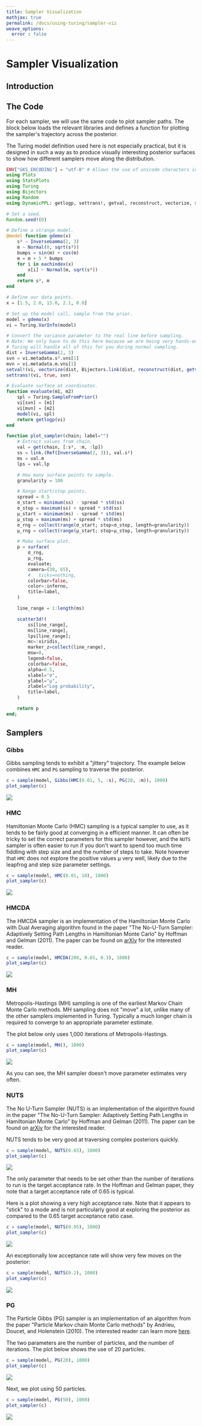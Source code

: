 ```yaml
---
title: Sampler Visualization
mathjax: true
permalink: /docs/using-turing/sampler-viz
weave_options:
  error : false
---
```


# Sampler Visualization

## Introduction

## The Code

For each sampler, we will use the same code to plot sampler paths. The block below loads the relevant libraries and defines a function for plotting the sampler's trajectory across the posterior.

The Turing model definition used here is not especially practical, but it is designed in such a way as to produce visually interesting posterior surfaces to show how different samplers move along the distribution.

```julia
ENV["GKS_ENCODING"] = "utf-8" # Allows the use of unicode characters in Plots.jl
using Plots
using StatsPlots
using Turing
using Bijectors
using Random
using DynamicPPL: getlogp, settrans!, getval, reconstruct, vectorize, setval!

# Set a seed.
Random.seed!(0)

# Define a strange model.
@model function gdemo(x)
    s² ~ InverseGamma(2, 3)
    m ~ Normal(0, sqrt(s²))
    bumps = sin(m) + cos(m)
    m = m + 5 * bumps
    for i in eachindex(x)
        x[i] ~ Normal(m, sqrt(s²))
    end
    return s², m
end

# Define our data points.
x = [1.5, 2.0, 13.0, 2.1, 0.0]

# Set up the model call, sample from the prior.
model = gdemo(x)
vi = Turing.VarInfo(model)

# Convert the variance parameter to the real line before sampling.
# Note: We only have to do this here because we are being very hands-on.
# Turing will handle all of this for you during normal sampling.
dist = InverseGamma(2, 3)
svn = vi.metadata.s².vns[1]
mvn = vi.metadata.m.vns[1]
setval!(vi, vectorize(dist, Bijectors.link(dist, reconstruct(dist, getval(vi, svn)))), svn)
settrans!(vi, true, svn)

# Evaluate surface at coordinates.
function evaluate(m1, m2)
    spl = Turing.SampleFromPrior()
    vi[svn] = [m1]
    vi[mvn] = [m2]
    model(vi, spl)
    return getlogp(vi)
end

function plot_sampler(chain; label="")
    # Extract values from chain.
    val = get(chain, [:s², :m, :lp])
    ss = link.(Ref(InverseGamma(2, 3)), val.s²)
    ms = val.m
    lps = val.lp

    # How many surface points to sample.
    granularity = 100

    # Range start/stop points.
    spread = 0.5
    σ_start = minimum(ss) - spread * std(ss)
    σ_stop = maximum(ss) + spread * std(ss)
    μ_start = minimum(ms) - spread * std(ms)
    μ_stop = maximum(ms) + spread * std(ms)
    σ_rng = collect(range(σ_start; stop=σ_stop, length=granularity))
    μ_rng = collect(range(μ_start; stop=μ_stop, length=granularity))

    # Make surface plot.
    p = surface(
        σ_rng,
        μ_rng,
        evaluate;
        camera=(30, 65),
        #   ticks=nothing,
        colorbar=false,
        color=:inferno,
        title=label,
    )

    line_range = 1:length(ms)

    scatter3d!(
        ss[line_range],
        ms[line_range],
        lps[line_range];
        mc=:viridis,
        marker_z=collect(line_range),
        msw=0,
        legend=false,
        colorbar=false,
        alpha=0.5,
        xlabel="σ",
        ylabel="μ",
        zlabel="Log probability",
        title=label,
    )

    return p
end;
```

## Samplers

### Gibbs

Gibbs sampling tends to exhibit a "jittery" trajectory. The example below combines `HMC` and `PG` sampling to traverse the posterior.

```julia
c = sample(model, Gibbs(HMC(0.01, 5, :s), PG(20, :m)), 1000)
plot_sampler(c)
```

![](sampler-figs/samplers-1.svg)

### HMC

Hamiltonian Monte Carlo (HMC) sampling is a typical sampler to use, as it tends to be fairly good at converging in a efficient manner. It can often be tricky to set the correct parameters for this sampler however, and the `NUTS` sampler is often easier to run if you don't want to spend too much time fiddling with step size and and the number of steps to take. Note however that `HMC` does not explore the positive values μ very well, likely due to the leapfrog and step size parameter settings.

```julia
c = sample(model, HMC(0.01, 10), 1000)
plot_sampler(c)
```

![](sampler-figs/samplers-2.svg)

### HMCDA

The HMCDA sampler is an implementation of the Hamiltonian Monte Carlo with Dual Averaging algorithm found in the paper "The No-U-Turn Sampler: Adaptively Setting Path Lengths in Hamiltonian Monte Carlo" by Hoffman and Gelman (2011). The paper can be found on [arXiv](https://arxiv.org/abs/1111.4246) for the interested reader.

```julia
c = sample(model, HMCDA(200, 0.65, 0.3), 1000)
plot_sampler(c)
```

![](sampler-figs/samplers-3.svg)

### MH

Metropolis-Hastings (MH) sampling is one of the earliest Markov Chain Monte Carlo methods. MH sampling does not "move" a lot, unlike many of the other samplers implemented in Turing. Typically a much longer chain is required to converge to an appropriate parameter estimate.

The plot below only uses 1,000 iterations of Metropolis-Hastings.

```julia
c = sample(model, MH(), 1000)
plot_sampler(c)
```

![](sampler-figs/samplers-4.svg)

As you can see, the MH sampler doesn't move parameter estimates very often.

### NUTS

The No U-Turn Sampler (NUTS) is an implementation of the algorithm found in the paper "The No-U-Turn Sampler: Adaptively Setting Path Lengths in Hamiltonian Monte Carlo" by Hoffman and Gelman (2011). The paper can be found on [arXiv](https://arxiv.org/abs/1111.4246) for the interested reader.

NUTS tends to be very good at traversing complex posteriors quickly.

```julia
c = sample(model, NUTS(0.65), 1000)
plot_sampler(c)
```

![](sampler-figs/samplers-5.svg)

The only parameter that needs to be set other than the number of iterations to run is the target acceptance rate. In the Hoffman and Gelman paper, they note that a target acceptance rate of 0.65 is typical.

Here is a plot showing a very high acceptance rate. Note that it appears to "stick" to a mode and is not particularly good at exploring the posterior as compared to the 0.65 target acceptance ratio case.

```julia
c = sample(model, NUTS(0.95), 1000)
plot_sampler(c)
```

![](sampler-figs/samplers-6.svg)

An exceptionally low acceptance rate will show very few moves on the posterior:

```julia
c = sample(model, NUTS(0.2), 1000)
plot_sampler(c)
```

![](sampler-figs/samplers-7.svg)

### PG

The Particle Gibbs (PG) sampler is an implementation of an algorithm from the paper "Particle Markov chain Monte Carlo methods" by Andrieu, Doucet, and Holenstein (2010). The interested reader can learn more [here](https://rss.onlinelibrary.wiley.com/doi/full/10.1111/j.1467-9868.2009.00736.x).

The two parameters are the number of particles, and the number of iterations. The plot below shows the use of 20 particles.

```julia
c = sample(model, PG(20), 1000)
plot_sampler(c)
```

![](sampler-figs/samplers-8.svg)

Next, we plot using 50 particles.

```julia
c = sample(model, PG(50), 1000)
plot_sampler(c)
```

![](sampler-figs/samplers-9.svg)
